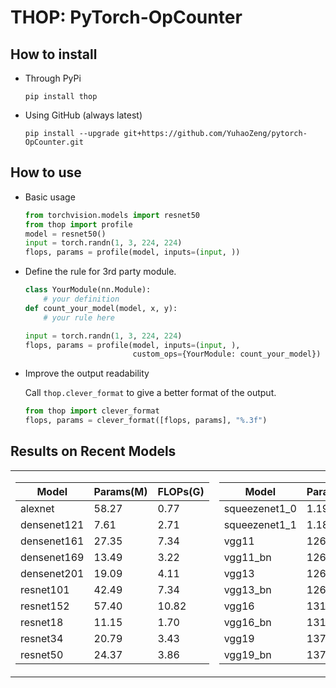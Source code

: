 # THOP: PyTorch-OpCounter

## How to install 
* Through PyPi
    
    `pip install thop`
    
* Using GitHub (always latest)
    
    `pip install --upgrade git+https://github.com/YuhaoZeng/pytorch-OpCounter.git`
    
## How to use 
* Basic usage 
    ```python
    from torchvision.models import resnet50
    from thop import profile
    model = resnet50()
    input = torch.randn(1, 3, 224, 224)
    flops, params = profile(model, inputs=(input, ))
    ```    

* Define the rule for 3rd party module.
    ```python
    class YourModule(nn.Module):
        # your definition
    def count_your_model(model, x, y):
        # your rule here
    
    input = torch.randn(1, 3, 224, 224)
    flops, params = profile(model, inputs=(input, ), 
                            custom_ops={YourModule: count_your_model})
    ```
    
* Improve the output readability

    Call `thop.clever_format` to give a better format of the output.
    ```python
    from thop import clever_format
    flops, params = clever_format([flops, params], "%.3f")
    ```    
    
## Results on Recent Models

<p align="center">
<table>
<tr>
<td>

Model | Params(M) | FLOPs(G)
---|---|---
alexnet | 58.27 | 0.77
densenet121 | 7.61 | 2.71
densenet161 | 27.35 | 7.34
densenet169 | 13.49 | 3.22
densenet201 | 19.09 | 4.11
resnet101 | 42.49 | 7.34
resnet152 | 57.40 | 10.82
resnet18 | 11.15 | 1.70
resnet34 | 20.79 | 3.43
resnet50 | 24.37 | 3.86

</td>
<td>

Model | Params(M) | FLOPs(G)
---|---|---
squeezenet1_0 | 1.19 | 1.01
squeezenet1_1 | 1.18 | 0.48
vgg11 | 126.71 | 7.98
vgg11_bn | 126.71 | 8.01
vgg13 | 126.88 | 11.82
vgg13_bn | 126.89 | 11.86
vgg16 | 131.95 | 16.12
vgg16_bn | 131.96 | 16.17
vgg19 | 137.01 | 20.43
vgg19_bn | 137.02 | 20.49

</td>
</tr>
</p>
